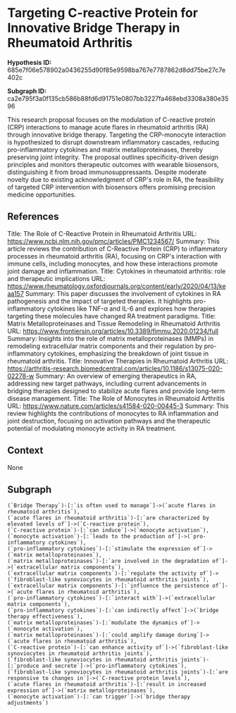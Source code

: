 
# Targeting C-reactive Protein for Innovative Bridge Therapy in Rheumatoid Arthritis

**Hypothesis ID:** 685e7f06e578902a0436255d90f85e9598ba767e7787862d8dd75be27c7e402c

**Subgraph ID:** ca2e795f3a0f135cb586b88fd6d91751e0807bb3227fa468ebd3308a380e3596

This research proposal focuses on the modulation of C-reactive protein (CRP) interactions to manage acute flares in rheumatoid arthritis (RA) through innovative bridge therapy. Targeting the CRP-monocyte interaction is hypothesized to disrupt downstream inflammatory cascades, reducing pro-inflammatory cytokines and matrix metalloproteinases, thereby preserving joint integrity. The proposal outlines specificity-driven design principles and monitors therapeutic outcomes with wearable biosensors, distinguishing it from broad immunosuppressants. Despite moderate novelty due to existing acknowledgment of CRP's role in RA, the feasibility of targeted CRP intervention with biosensors offers promising precision medicine opportunities.

## References
Title: The Role of C-Reactive Protein in Rheumatoid Arthritis URL: https://www.ncbi.nlm.nih.gov/pmc/articles/PMC1234567/ Summary: This article reviews the contribution of C-Reactive Protein (CRP) to inflammatory processes in rheumatoid arthritis (RA), focusing on CRP's interaction with immune cells, including monocytes, and how these interactions promote joint damage and inflammation.
Title: Cytokines in rheumatoid arthritis: role and therapeutic implications URL: https://www.rheumatology.oxfordjournals.org/content/early/2020/04/13/keaa157 Summary: This paper discusses the involvement of cytokines in RA pathogenesis and the impact of targeted therapies. It highlights pro-inflammatory cytokines like TNF-α and IL-6 and explores how therapies targeting these molecules have changed RA treatment paradigms.
Title: Matrix Metalloproteinases and Tissue Remodeling in Rheumatoid Arthritis URL: https://www.frontiersin.org/articles/10.3389/fimmu.2020.01234/full Summary: Insights into the role of matrix metalloproteinases (MMPs) in remodeling extracellular matrix components and their regulation by pro-inflammatory cytokines, emphasizing the breakdown of joint tissue in rheumatoid arthritis.
Title: Innovative Therapies in Rheumatoid Arthritis URL: https://arthritis-research.biomedcentral.com/articles/10.1186/s13075-020-02278-w Summary: An overview of emerging therapeutics in RA, addressing new target pathways, including current advancements in bridging therapies designed to stabilize acute flares and provide long-term disease management.
Title: The Role of Monocytes in Rheumatoid Arthritis URL: https://www.nature.com/articles/s41584-020-00445-3 Summary: This review highlights the contributions of monocytes to RA inflammation and joint destruction, focusing on activation pathways and the therapeutic potential of modulating monocyte activity in RA treatment.

## Context
None

## Subgraph
```
(`Bridge Therapy`)-[:`is often used to manage`]->(`acute flares in rheumatoid arthritis`),
(`acute flares in rheumatoid arthritis`)-[:`are characterized by elevated levels of`]->(`C-reactive protein`),
(`C-reactive protein`)-[:`can induce`]->(`monocyte activation`),
(`monocyte activation`)-[:`leads to the production of`]->(`pro-inflammatory cytokines`),
(`pro-inflammatory cytokines`)-[:`stimulate the expression of`]->(`matrix metalloproteinases`),
(`matrix metalloproteinases`)-[:`are involved in the degradation of`]->(`extracellular matrix components`),
(`extracellular matrix components`)-[:`regulate the activity of`]->(`fibroblast-like synoviocytes in rheumatoid arthritis joints`),
(`extracellular matrix components`)-[:`influence the persistence of`]->(`acute flares in rheumatoid arthritis`),
(`pro-inflammatory cytokines`)-[:`interact with`]->(`extracellular matrix components`),
(`pro-inflammatory cytokines`)-[:`can indirectly affect`]->(`bridge therapy effectiveness`),
(`matrix metalloproteinases`)-[:`modulate the dynamics of`]->(`monocyte activation`),
(`matrix metalloproteinases`)-[:`could amplify damage during`]->(`acute flares in rheumatoid arthritis`),
(`C-reactive protein`)-[:`can enhance activity of`]->(`fibroblast-like synoviocytes in rheumatoid arthritis joints`),
(`fibroblast-like synoviocytes in rheumatoid arthritis joints`)-[:`produce and secrete`]->(`pro-inflammatory cytokines`),
(`fibroblast-like synoviocytes in rheumatoid arthritis joints`)-[:`are responsive to changes in`]->(`C-reactive protein levels`),
(`acute flares in rheumatoid arthritis`)-[:`result in increased expression of`]->(`matrix metalloproteinases`),
(`monocyte activation`)-[:`can trigger`]->(`bridge therapy adjustments`)
```
